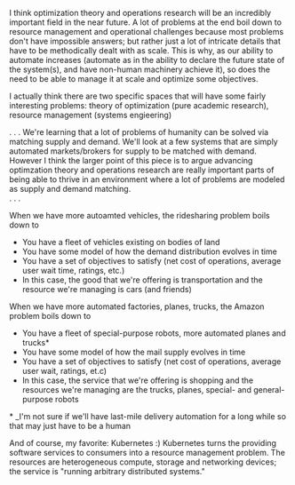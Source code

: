 
I think optimization theory and operations research will be an incredibly important field in the near future. 
A lot of problems at the end boil down to resource management and operational challenges because most problems don't have impossible answers; but rather just a lot of intricate details that have to be methodically dealt with as scale.
This is why, as our ability to automate increases (automate as in the ability to declare the future state of the system(s), and have non-human machinery achieve it), so does the need to be able to manage it at scale and optimize some objectives.

I actually think there are two specific spaces that will have some fairly interesting problems: theory of optimization (pure academic research), resource management (systems engieering)

. . .
We're learning that a lot of problems of humanity can be solved via matching supply and demand. We'll look at a few systems that are simply automated markets/brokers for supply to be matched with demand. 
However I think the larger point of this piece is to argue advancing optimzation theory and operations research are really important parts of being able to thrive in an environment where a lot of problems are modeled as supply and demand matching.    
. . .

When we have more autoamted vehicles, the ridesharing problem boils down to 

* You have a fleet of vehicles existing on bodies of land
* You have some model of how the demand distribution evolves in time
* You have a set of objectives to satisfy (net cost of operations, average user wait time, ratings, etc.)
* In this case, the good that we're offering is transportation and the resource we're managing is cars (and friends)


When we have more automated factories, planes, trucks, the Amazon problem boils down to

* You have a fleet of special-purpose robots, more automated planes and trucks*
* You have some model of how the mail supply evolves in time
* You have a set of objectives to satisfy (net cost of operations, average user wait, ratings, et.c)
* In this case, the service that we're offering is shopping and the resources we're managing are the trucks, planes, special- and general-purpose robots  

\* _I'm not sure if we'll have last-mile delivery automation for a long while so that may just have to be a human 

And of course, my favorite: Kubernetes :)
Kubernetes turns the providing software services to consumers into a resource management problem. 
The resources are heterogeneous compute, storage and networking devices; the service is "running arbitrary distributed systems."
